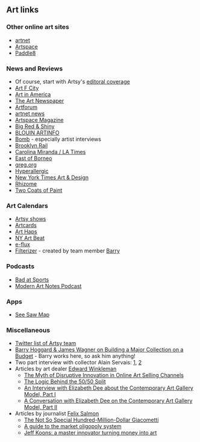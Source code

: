 ## Art links

### Other online art sites

* [artnet](http://www.artnet.com/)
* [Artspace](http://www.artspace.com/)
* [Paddle8](https://paddle8.com/)

### News and Reviews

* Of course, start with Artsy's [editoral coverage](https://www.artsy.net/articles)
* [Art F City](http://artfcity.com/)
* [Art in America](http://www.artinamericamagazine.com/)
* [The Art Newspaper](http://www.theartnewspaper.com/)
* [Artforum](http://artforum.com/)
* [artnet news](https://news.artnet.com/)
* [Artspace Magazine](http://www.artspace.com/magazine/)
* [Big Red & Shiny](http://www.bigredandshiny.com/cgi-bin/BRS.cgi)
* [BLOUIN ARTINFO](http://www.blouinartinfo.com/)
* [Bomb](http://bombmagazine.org/) - especially artist interviews
* [Brooklyn Rail](http://www.brooklynrail.org/)
* [Carolina Miranda / LA Times](http://www.latimes.com/entertainment/arts/miranda/)
* [East of Borneo](http://www.eastofborneo.org/)
* [greg.org](http://greg.org/)
* [Hyperallergic](http://hyperallergic.com/)
* [New York Times Art & Design](http://www.nytimes.com/pages/arts/design/index.html)
* [Rhizome](http://rhizome.org/)
* [Two Coats of Paint](http://www.twocoatsofpaint.com/)

### Art Calendars

* [Artsy shows](https://www.artsy.net/shows)
* [Artcards](http://artcards.cc/)
* [Art Haps](https://www.arthaps.com/)
* [NY Art Beat](http://www.nyartbeat.com/)
* [e-flux](http://www.e-flux.com/)
* [Filterizer](http://www.filterizer.com/) - created by team member [Barry](https://github.com/bhoggard)

### Podcasts
* [Bad at Sports](http://badatsports.com/)
* [Modern Art Notes Podcast](http://manpodcast.com/)

### Apps

* [See Saw Map](https://itunes.apple.com/us/app/see-saw-map/id791643418?mt=8)

### Miscellaneous

* [Twitter list of Artsy team](https://twitter.com/artsy/lists/artsy-team)
* [Barry Hoggard & James Wagner on Building a Major Collection on a Budget](http://www.artspace.com/magazine/interviews_features/how_i_collect_hoggard_and_wagner) - Barry works here, so ask him anything!
* Two part interview with collector Alain Servais: [1](http://www.artspace.com/magazine/interviews_features/alain-servais-interview), [2](http://www.artspace.com/magazine/interviews_features/alain-servais-interview-part-2)
* Articles by art dealer [Edward Winkleman](https://twitter.com/WinklemanNYC)
    * [The Myth of Disruptive Innovation in Online Art Selling Channels](http://www.edwardwinkleman.com/2015/05/the-myth-of-innovative-disruption-in.html)
    * [The Logic Behind the 50/50 Split](http://www.edwardwinkleman.com/2007/06/logic-behind-5050-split.html)
    * [An Interview with Elizabeth Dee about the Contemporary Art Gallery Model, Part I](http://www.edwardwinkleman.com/2013/06/an-interview-with-elizabeth-dee-about.html)
    * [A Conversation with Elizabeth Dee on the Contemporary Art Gallery Model, Part II](http://www.edwardwinkleman.com/2013/06/a-conversation-with-elizabeth-dee-on.html)
* Articles by journalist [Felix Salmon](https://twitter.com/felixsalmon)
    * [The Not So Special Hundred-Million-Dollar Giacometti](http://www.newyorker.com/business/currency/the-hundred-million-dollar-giacometti)
    * [A guide to the market oligopoly system](http://blogs.reuters.com/felix-salmon/2010/12/28/a-guide-to-the-market-oligopoly-system/)
    * [Jeff Koons: a master innovator turning money into art](http://www.theguardian.com/artanddesign/2014/jul/03/jeff-koons-master-innovator-whitney-money-art)


